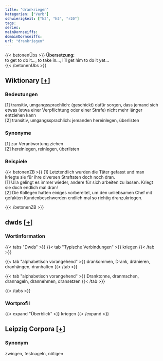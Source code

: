 ```yaml
---
title: "drankriegen"
kategorien: ["Verb"]
schwierigkeit: ["k2", "h2", "r20"]
tags:
series:
mainDornseiffs:
domainDornseiffs:
url: "drankriegen"
---
```


{{< betonenÜbs >}}
**Übersetzung:**  
to get to do it..., to take in..., I’ll get him to do it yet...  
{{< /betonenÜbs >}}

## Wiktionary [[+](https://de.wiktionary.org/wiki/drankriegen)]

### Bedeutungen
[1] transitiv, umgangssprachlich: (geschickt) dafür sorgen, dass jemand sich etwas (etwa einer Verpflichtung oder einer Strafe) nicht mehr länger entziehen kann  
[2] transitiv, umgangssprachlich: jemanden hereinlegen, überlisten  

### Synonyme
[1] zur Verantwortung ziehen  
[2] hereinlegen, reinlegen, überlisten  

### Beispiele
{{< betonenZB >}}
[1] Letztendlich wurden die Täter gefasst und man kriegte sie für ihre diversen Straftaten doch noch dran.  
[1] Ulla gelingt es immer wieder, andere für sich arbeiten zu lassen. Kriegt sie doch endlich mal dran!  
[2] Die Kollegen hatten einiges vorbereitet, um den unliebsamen Chef mit gefakten Kundenbeschwerden endlich mal so richtig dranzukriegen.  

{{< /betonenZB >}}


## dwds [[+](https://www.dwds.de/wb/drankriegen)]

### Wortinformation
{{< tabs "Dwds" >}}
{{< tab "Typische Verbindungen" >}}
kriegen
{{< /tab >}}

{{< tab "alphabetisch vorangehend" >}}
drankommen, Drank, dränieren, dranhängen, dranhalten
{{< /tab >}}

{{< tab "alphabetisch vorangehend" >}}
Dranktonne, dranmachen, drannageln, drannehmen, dransetzen
{{< /tab >}}

{{< /tabs >}}

### Wortprofil
{{< expand "Überblick" >}} kriegen {{< /expand >}}

## Leipzig Corpora [[+](https://corpora.uni-leipzig.de/en/res?word=drankriegen&corpusId=deu_newscrawl-public_2018)]


### Synonym
zwingen, festnageln, nötigen


